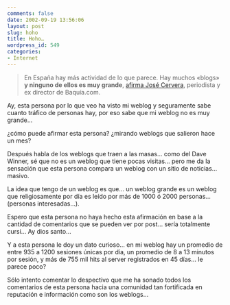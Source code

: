 ```yaml
---
comments: false
date: 2002-09-19 13:56:06
layout: post
slug: hoho
title: Hoho…
wordpress_id: 549
categories:
- Internet
---
```


> En España hay más actividad de lo que parece. Hay muchos &laquo;blogs&raquo; **y ninguno de ellos es muy grande**, [afirma José Cervera](http://www.abc.es/Internet/noticia.asp?id=130145&dia=18092002), periodista y ex director de Baquía.com.





Ay, esta persona por lo que veo ha visto mi weblog y seguramente sabe cuanto tráfico de personas hay, por eso sabe que mi weblog no es muy grande…  

  

¿cómo puede afirmar esta persona? ¿mirando weblogs que salieron hace un mes?  

  

Después habla de los weblogs que traen a las masas… como del Dave Winner, sé que no es un weblog que tiene pocas visitas… pero me da la sensación que esta persona compara un weblog con un sitio de noticias… masivo.  

  

La idea que tengo de un weblog es que… un weblog grande es un weblog que religiosamente por día es leído por más de 1000 ó 2000 personas… (personas interesadas…).  

  

Espero que esta persona no haya hecho esta afirmación en base a la cantidad de comentarios que se pueden ver por post… sería totalmente cursi… Ay dios santo…  

  

Y a esta persona le doy un dato curioso… en mi weblog hay un promedio de entre 935 a 1200 sesiones únicas por día, un promedio de 8 a 13 minutos por sesión, y más de 755 mil hits al server registrados en 45 días… le parece poco?  

  

Sólo intento comentar lo despectivo que me ha sonado todos los comentarios de esta persona hacia una comunidad tan fortificada en reputación e información como son los weblogs…




 
